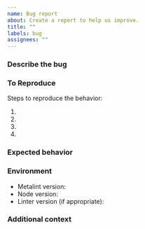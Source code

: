 ```yaml
---
name: Bug report
about: Create a report to help us improve.
title: ""
labels: bug
assignees: ""
---
```


### Describe the bug

<!-- A clear and concise description of what the bug is. -->

### To Reproduce

Steps to reproduce the behavior:

1. <!-- Use configuration '...' -->
2. <!-- Create file '...' -->
3. <!-- Run Metalint. -->
4. <!-- ... -->

### Expected behavior

<!-- A clear and concise description of what you expected to happen. -->

### Environment

- Metalint version<!-- e.g. 0.20.0 -->:
- Node version<!-- e.g. v22.14.0 -->:
- Linter version (if appropriate)<!-- e.g. eslint 9.24.0 -->:

### Additional context

<!-- Add any other context about the problem here. -->
